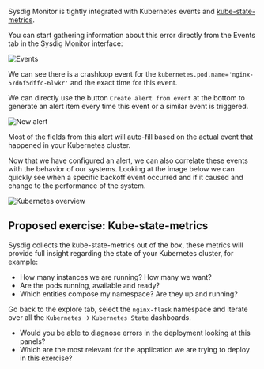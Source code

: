 Sysdig Monitor is tightly integrated with Kubernetes events and [kube-state-metrics](https://github.com/kubernetes/kube-state-metrics).

You can start gathering information about this error directly from the Events tab in the Sysdig Monitor interface:

![Events](/sysdig/courses/monitor/troubleshooting-crashloopbackoff/assets/image03.png)

We can see there is a crashloop event for the `kubernetes.pod.name='nginx-57d6f5dffc-6lwkr'` and the exact time for this event.

We can directly use the button `Create alert from event` at the bottom to generate an alert item every time this event or a similar event is triggered.

![New alert](/sysdig/courses/monitor/troubleshooting-crashloopbackoff/assets/image04.png)

Most of the fields from this alert will auto-fill based on the actual event that happened in your Kubernetes cluster.

Now that we have configured an alert, we can also correlate these events with the behavior of our systems. Looking at the image below we can quickly see when a specific backoff event occurred and if it caused and change to the performance of the system.

![Kubernetes overview](/sysdig/courses/monitor/troubleshooting-crashloopbackoff/assets/image05.png)

Proposed exercise: Kube-state-metrics
-------------------------------------

Sysdig collects the kube-state-metrics out of the box, these metrics will provide full insight regarding the state of your Kubernetes cluster, for example:

- How many instances we are running? How many we want?
- Are the pods running, available and ready?
- Which entities compose my namespace? Are they up and running?

Go back to the explore tab, select the `nginx-flask` namespace and iterate over all the `Kubernetes` → `Kubernetes State` dashboards.

- Would you be able to diagnose errors in the deployment looking at this panels?
- Which are the most relevant for the application we are trying to deploy in this exercise?
